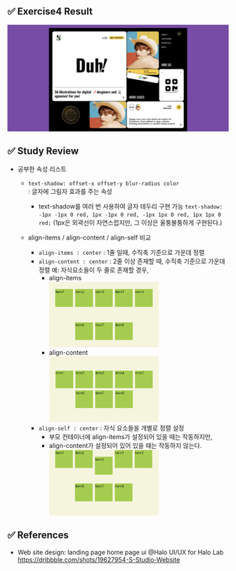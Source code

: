 ## ✅ Exercise4 Result

![alt result4](/exercise4/result4.png)

## ✅ Study Review

- 공부한 속성 리스트

  - `text-shadow: offset-x offset-y blur-radius color` <br/>
    : 글자에 그림자 효과를 주는 속성

    - text-shadow를 여러 번 사용하여 글자 테두리 구현 가능
      `text-shadow: -1px -1px 0 red, 1px -1px 0 red, -1px 1px 0 red, 1px 1px 0 red;`
      (1px은 외곽선이 자연스럽지만, 그 이상은 울퉁불퉁하게 구현된다.)

  - align-items / align-content / align-self 비교
    - `align-items : center` : 1줄 일때, 수직축 기준으로 가운데 정렬
    - `align-content : center` : 2줄 이상 존재할 때, 수직축 기준으로 가운데 정렬
      예: 자식요소들이 두 줄로 존재할 경우,
      - align-items <br/>
        <img src="/exercise4/examples/align-items.png" width="250" height="150">
      - align-content <br/>
        <img src="/exercise4/examples/align-content.png" width="250" height="150">
    - `align-self : center` : 자식 요소들을 개별로 정렬 설정
      - 부모 컨테이너에 align-items가 설정되어 있을 때는 작동하지만,
      - align-content가 설정되어 있어 있을 때는 작동하지 않는다. <br/>
        <img src="/exercise4/examples/align-self.png" width="250" height="150"> <br/>

## ✅ References

- Web site design: landing page home page ui @Halo UI/UX for Halo Lab <br/>
  https://dribbble.com/shots/19627954-S-Studio-Website
